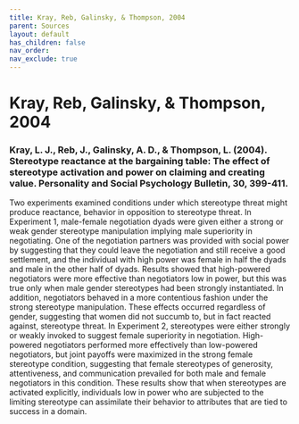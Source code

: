 ```yaml
---
title: Kray, Reb, Galinsky, & Thompson, 2004
parent: Sources
layout: default
has_children: false
nav_order: 
nav_exclude: true
---
```


# Kray, Reb, Galinsky, & Thompson, 2004

### Kray, L. J., Reb, J., Galinsky, A. D., & Thompson, L. (2004). Stereotype reactance at the bargaining table: The effect of stereotype activation and power on claiming and creating value. Personality and Social Psychology Bulletin, 30, 399-411.

Two experiments examined conditions under which stereotype threat might produce reactance, behavior in opposition to stereotype threat. In Experiment 1, male-female negotiation dyads were given either a strong or weak gender stereotype manipulation implying male superiority in negotiating. One of the negotiation partners was provided with social power by suggesting that they could leave the negotiation and still receive a good settlement, and the individual with high power was female in half the dyads and male in the other half of dyads. Results showed that high-powered negotiators were more effective than negotiators low in power, but this was true only when male gender stereotypes had been strongly instantiated. In addition, negotiators behaved in a more contentious fashion under the strong stereotype manipulation. These effects occurred regardless of gender, suggesting that women did not succumb to, but in fact reacted against, stereotype threat. In Experiment 2, stereotypes were either strongly or weakly invoked to suggest female superiority in negotiation. High-powered negotiators performed more effectively than low-powered negotiators, but joint payoffs were maximized in the strong female stereotype condition, suggesting that female stereotypes of generosity, attentiveness, and communication prevailed for both male and female negotiators in this condition. These results show that when stereotypes are activated explicitly, individuals low in power who are subjected to the limiting stereotype can assimilate their behavior to attributes that are tied to success in a domain.
